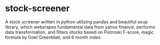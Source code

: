 # stock-screener
A stock screener written in python utilizing pandas and beautiful soup library, which websrapes fundamental data from yahoo finance, performs data transformation, and filters stocks based on Piotroski F-score, magic formula by Goel Greenblatt, and 6 month index.
